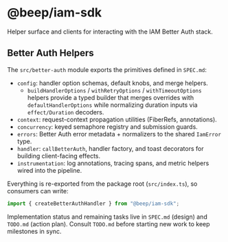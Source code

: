 # @beep/iam-sdk

Helper surface and clients for interacting with the IAM Better Auth stack.

## Better Auth Helpers

The `src/better-auth` module exports the primitives defined in `SPEC.md`:

- `config`: handler option schemas, default knobs, and merge helpers.
  - `buildHandlerOptions` / `withRetryOptions` / `withTimeoutOptions` helpers provide
    a typed builder that merges overrides with `defaultHandlerOptions` while
    normalizing duration inputs via `effect/Duration` decoders.
- `context`: request-context propagation utilities (FiberRefs, annotations).
- `concurrency`: keyed semaphore registry and submission guards.
- `errors`: Better Auth error metadata + normalizers to the shared `IamError` type.
- `handler`: `callBetterAuth`, handler factory, and toast decorators for building
  client-facing effects.
- `instrumentation`: log annotations, tracing spans, and metric helpers wired into
  the pipeline.

Everything is re-exported from the package root (`src/index.ts`), so consumers can
write:

```ts
import { createBetterAuthHandler } from "@beep/iam-sdk";
```

Implementation status and remaining tasks live in `SPEC.md` (design) and `TODO.md`
(action plan). Consult `TODO.md` before starting new work to keep milestones in
sync.
